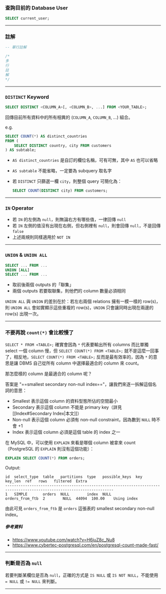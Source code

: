 ### 查詢目前的 Database User

```SQL
SELECT current_user;
```

---

### 註解

```SQL
-- 單行註解

/*
多
行
註
解
*/
```

---

### `DISTINCT` Keyword

```SQL
SELECT DISTINCT <COLUMN_A>[, <COLUMN_B>, ...] FROM <YOUR_TABLE>;
```

回傳目前所有資料中的所有相異的 (`COLUMN_A`, `COLUMN_B`, ...) 組合。

e.g.

```SQL
SELECT COUNT(*) AS distinct_countries
FROM (
    SELECT DISTINCT country, city FROM customers
) AS subtable;
```

- `AS distinct_countries` 是自訂的欄位名稱，可有可無，其中 `AS` 也可以省略
- `AS subtable` 不能省略，一定要為 subquery 取名字
- 若 `DISTINCT` 只篩選一欄 `city`，則整個 query 可簡化為：

    ```SQL
    SELECT COUNT(DISTINCT city) FROM customers;
    ```

---

### `IN` Operator

- 若 `IN` 的左側為 `null`，則無論右方有哪些值，一律回傳 `null`
- 若 `IN` 左側的值沒有出現在右側，但右側裡有 `null`，則會回傳 `null`，不是回傳 `false`
- 上述兩規則同樣適用於 `NOT IN`

---

### `UNION` & `UNION ALL`

```SQL
SELECT ... FROM ...
UNION [ALL]
SELECT ... FROM ...
```

- 取前後兩個 outputs 的「聯集」
- 兩個 outputs 若要取聯集，則他們的 column 數量必須相同

`UNION ALL` 與 `UNION` 的差別在於：若左右兩個 relations 擁有一模一樣的 row(s)，則 `UNION ALL` 會如實顯示這些重複的 row(s)，`UNION` 只會讓同時出現在兩邊的 row(s) 出現一次。

---

### 不要再說 `count(*)` 會比較慢了

`SELECT * FROM <TABLE>;` 確實會因為 `*` 代表要輸出所有 columns 而比單獨 select 一個 column 慢，但 `SELECT COUNT(*) FROM <TABLE>;` 就不是這麼一回事了，相反地，`SELECT COUNT(*) FROM <TABLE>;` 反而是最有效率的，因為 `*` 的意思是讓 DBMS 自己從所有 column 中選擇最適合的 column 來 count。

那怎麼樣的 column 是最適合的 column 呢？

答案是 "==smallest secondary non-null index=="，讓我們來逐一拆解這個名詞的意思：

- Smallest 表示這個 column 的資料型態所佔的空間最小
- Secondary 表示這個 column 不能是 primary key（詳見[[Index#Secondary Index|本文]]）
- Non-null 表示這個 column 必須有 non-null constraint，因為數到 `NULL` 時不會 +1
- Index 表示這個 column 必須是這個 table 的 index 之一

在 MySQL 中，可以使用 `EXPLAIN` 來看是哪個 column 被拿來 count（PostgreSQL 的 `EXPLAIN` 則沒有這個功能）：

```SQL
EXPLAIN SELECT COUNT(*) FROM orders;
```

Output:

```plaintext
id  select_type  table   partitions  type   possible_keys  key              key_len  ref   rows   filtered  Extra
-----------------------------------------------------------------------------------------------------------------------
1   SIMPLE       orders  NULL        index  NULL           orders_from_ftb  2        NULL  44094  100.00    Using index
```

由此可見 `orders_from_ftb` 是 `orders` 這張表的 smallest secondary non-null index。

##### 參考資料

- <https://www.youtube.com/watch?v=H6juZ8c_Nu8>
- <https://www.cybertec-postgresql.com/en/postgresql-count-made-fast/>

---

### 判斷是否為 `null`

若要判斷某欄位是否為 `null`，正確的方式是 `IS NULL` 或 `IS NOT NULL`，不能使用 `= NULL` 或 `!= NULL` 來判斷。

---
